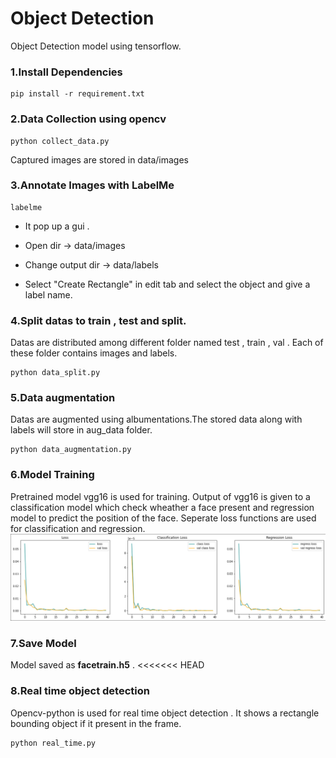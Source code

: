 
# Object Detection
Object Detection model using tensorflow.

### 1.Install Dependencies
    pip install -r requirement.txt

### 2.Data Collection using opencv
    python collect_data.py
Captured images are stored in data/images

### 3.Annotate Images with LabelMe
    labelme
- It pop up a gui .

- Open dir -> data/images

- Change output dir -> data/labels

- Select "Create Rectangle" in edit tab and select the object and give a label name.

### 4.Split datas to train , test and split.
Datas are distributed among different folder named test , train , val . Each of these folder contains images and labels.
    
    python data_split.py

### 5.Data augmentation
Datas are augmented using albumentations.The stored data along with labels will store in aug_data folder.
    
    python data_augmentation.py

### 6.Model Training
Pretrained model vgg16 is used for training. Output of vgg16 is given to a classification model which check wheather a face present and regression model to predict the position of the face.
Seperate loss functions are used for classification and regression.
![Model Training Loss Functions Plot](https://github.com/irfanrasheedkc/Object-Detection/blob/main/util_md/loss_tensorboard.png)

### 7.Save Model
Model saved as __facetrain.h5__ .
<<<<<<< HEAD

### 8.Real time object detection
Opencv-python is used for real time object detection . It shows a rectangle bounding object if it present in the frame.

    python real_time.py
